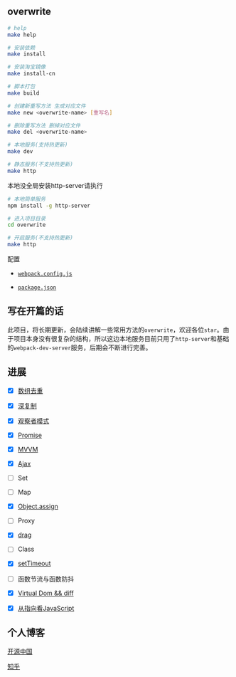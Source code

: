 ## overwrite

```bash
# help
make help

# 安装依赖
make install

# 安装淘宝镜像
make install-cn

# 脚本打包
make build

# 创建新重写方法 生成对应文件
make new <overwrite-name> [重写名]

# 删除重写方法 删掉对应文件
make del <overwrite-name>

# 本地服务(支持热更新)
make dev

# 静态服务(不支持热更新)
make http

```
本地没全局安装http-server请执行
```bash
# 本地简单服务
npm install -g http-server

# 进入项目目录
cd overwrite

# 开启服务(不支持热更新)
make http
```

配置

+ [`webpack.config.js`](https://github.com/xuqiang521/overwrite/blob/master/webpack.config.js)

+ [`package.json`](https://github.com/xuqiang521/overwrite/blob/master/package.json)

## 写在开篇的话

此项目，将长期更新，会陆续讲解一些常用方法的`overwrite`，欢迎各位`star`。由于项目本身没有很复杂的结构，所以这边本地服务目前只用了`http-server`和基础的`webpack-dev-server`服务，后期会不断进行完善。

## 进展

- [x] [数组去重](https://github.com/xuqiang521/overwrite/tree/master/my-unique)
- [x] [深复制](https://github.com/xuqiang521/overwrite/tree/master/my-clone)
- [x] [观察者模式](https://github.com/xuqiang521/overwrite/tree/master/my-observer)
- [x] [Promise](https://github.com/xuqiang521/overwrite/tree/master/my-promise)
- [x] [MVVM](https://github.com/xuqiang521/overwrite/tree/master/my-mvvm)
- [x] [Ajax](https://github.com/xuqiang521/overwrite/tree/master/src/my-ajax)
- [ ] Set
- [ ] Map
- [x] [Object.assign](https://github.com/xuqiang521/overwrite/tree/master/src/my-assign)
- [ ] Proxy
- [x] [drag](https://github.com/xuqiang521/overwrite/tree/master/src/my-drag)
- [ ] Class
- [x] [setTimeout](https://github.com/xuqiang521/overwrite/tree/master/src/my-setTimeout)
- [ ] 函数节流与函数防抖
- [x] [Virtual Dom && diff](https://github.com/xuqiang521/overwrite/tree/master/src/my-virtual-dom)
- [x] [从指向看JavaScript](https://zhuanlan.zhihu.com/p/28058983)


## 个人博客

[开源中国](https://my.oschina.net/qiangdada)

[知乎](https://www.zhihu.com/people/qiangdada520/activities)

